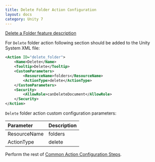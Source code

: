 ```yaml
---
title: Delete Folder Action Configuration
layout: docs
category: Unity 7
---
```

[Delete a Folder feature description](../../features/folder-management/delete-folder.md)

For `Delete` folder action following section should be added to the Unity System XML file:
 
```xml
<Action ID="delete_folder">
    <Name>Delete</Name>
    <Tooltip>Delete</Tooltip>
    <CustomParameters>
        <ResourceName>folders</ResourceName>
        <ActionType>delete</ActionType>
    </CustomParameters>
    <Security>
        <AllowRole>canDeleteDocument</AllowRole>
    </Security>
</Action>
```

`Delete` folder action custom configuration parameters:

| Parameter   | Description |
|:------------|:------------|
|ResourceName | folders   |
|ActionType   | delete      |

Perform the rest of [Common Action Configuration Steps](../actions.md#common-actions-configuration-steps). 
